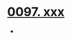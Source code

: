# [0097. xxx](https://github.com/Tdahuyou/TNotes.react/tree/main/0097.%20xxx)

<!-- region:toc -->


- 

<!-- endregion:toc -->
